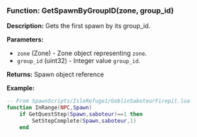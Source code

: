 ### Function: GetSpawnByGroupID(zone, group_id)

**Description:**
Gets the first spawn by its group_id.

**Parameters:**
- `zone` (Zone) - Zone object representing `zone`.
- `group_id` (uint32) - Integer value `group_id`.

**Returns:** Spawn object reference

**Example:**

```lua
-- From SpawnScripts/IsleRefuge1/GoblinSaboteurFirepit.lua
function InRange(NPC,Spawn)
    if GetQuestStep(Spawn,saboteur)==1 then
        SetStepComplete(Spawn,saboteur,1)
    end
```
